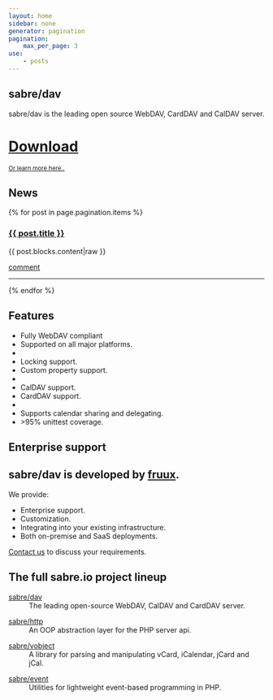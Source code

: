 ```yaml
---
layout: home
sidebar: none
generator: pagination
pagination:
    max_per_page: 3
use:
    - posts
---
```

<section class="hero">
<h1>sabre/dav</h1>

<p>
sabre/dav is the leading open source WebDAV, CardDAV and CalDAV server.
</p>

</section>
<div class="download">
    <a href="{{ site.url }}/dav/install">
        <i class="fa fa-download"></i>
        <h1>Download</h1>
    </a>
    <small>
        <a href="{{ site.url }}/dav/gettingstarted">Or learn more here..</a>
    </small>
</div>

<section class="news-box">
    <h1>News</h1>
    {% for post in page.pagination.items %}
        <article>
            <h1><a href="{{ site.url }}{{ post.url }}">{{ post.title }}</a></h1>
            {{ post.blocks.content|raw }}
            <p><a href="{{ post.url }}">comment</a></p>
        </article>
        <hr />
    {% endfor %}
</section>

<section class="features-box">
    <h1>Features</h1>
    <ul>
        <li>
            <i class="fa fa-rocket"></i>
            Fully WebDAV compliant
        </li>
        <li>
            <i class="fa fa-coffee"></i>
            Supported on all major platforms.
        </li>
        <li class="hr"></li>
        <li>
            <i class="fa fa-lock"></i>
            Locking support.
        </li>
        <li>
            <i class="fa fa-home"></i>
            Custom property support.
        </li>
        <li class="hr"></li>
        <li>
            <i class="fa fa-calendar"></i>
            CalDAV support.
        </li>
        <li>
            <i class="fa fa-book"></i>
            CardDAV support.
        </li>
        <li class="hr"></li>
        <li>
            <i class="fa fa-share"></i>
            Supports calendar sharing and delegating.
        </li>
        <li>
            <i class="fa fa-check"></i>
            &gt;95% unittest coverage.
        </li>
    </ul>
</section>

<section class="enterprise-box">
    <h1>Enterprise support</h1>
    <h2>sabre/dav is developed by <a href="https://fruux.com/">fruux</a>.</h2>
    <p>
    We provide:
    </p>
    <ul>
        <li>Enterprise support.</li>
        <li>Customization.</li>
        <li>Integrating into your existing infrastructure.</lI>
        <li>Both on-premise and SaaS deployments.</li>
    </ul>
    <p><a href="/contact">Contact us</a> to discuss your requirements.</p>
</section>

<section class="project-box">

<h1>The full sabre.io project lineup</h1>

<dl>
    <dt><a href="/dav">sabre/dav</a></dt>
    <dd>The leading open-source WebDAV, CalDAV and CardDAV server.</dd>
</dl>
<dl>
    <dt><a href="/http">sabre/http</a></dt>
    <dd>An OOP abstraction layer for the PHP server api.</dd>
</dl>
<dl>
    <dt><a href="/vobject">sabre/vobject</a></dt>
    <dd>A library for parsing and manipulating vCard, iCalendar, jCard and jCal.</dd>
</dl>
<dl>
    <dt><a href="/event">sabre/event</a></dt>
    <dd>Utilities for lightweight event-based programming in PHP.</dd>
</dl>

</section>
